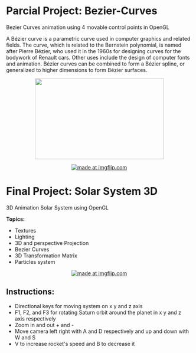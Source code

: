 # Parcial Project: Bezier-Curves
Bezier Curves animation using 4 movable control points in OpenGL 

A Bézier curve is a parametric curve used in computer graphics and related fields. The curve, which is related to the Bernstein polynomial, is named after Pierre Bézier, who used it in the 1960s for designing curves for the bodywork of Renault cars. Other uses include the design of computer fonts and animation. Bézier curves can be combined to form a Bézier spline, or generalized to higher dimensions to form Bézier surfaces. 

<p align="center">
   <img width="349" height="219" src="https://github.com/lafifii/Computer_Graphics_Projects/blob/master/2D%20Bezier%20Curves/BezierFormula.png">
</p>

<p align="center">
  <a href="https://imgflip.com/gif/33pvma"><img src="https://i.imgflip.com/33pvma.gif" title="made at imgflip.com"/></a>
</p>

# Final Project: Solar System 3D
3D Animation Solar System using OpenGL 

**Topics:**
* Textures
* Lighting
* 3D and perspective Projection
* Bezier Curves 
* 3D Transformation Matrix 
* Particles system

<p align="center">
 <a href="https://imgflip.com/gif/34be63"><img src="https://i.imgflip.com/34be63.gif" title="made at imgflip.com"/></a>
</p>  


## Instructions:
* Directional keys for moving system on x y and z axis
* F1, F2, and F3 for rotating Saturn orbit around the planet in x y and z axis respectively
* Zoom in and out + and -
* Move camera left right with A and D respectively and up and down with W and S 
* V to increase rocket's speed and B to decrease it

